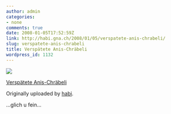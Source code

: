 ```yaml
---
author: admin
categories:
- none
comments: true
date: 2008-01-05T17:52:59Z
link: http://habi.gna.ch/2008/01/05/verspatete-anis-chrabeli/
slug: verspatete-anis-chrabeli
title: Verspätete Anis-Chräbeli
wordpress_id: 1132
---
```


[![](http://farm3.static.flickr.com/2220/2168640881_88f60c3636_m.jpg)](http://www.flickr.com/photos/habi/2168640881/)
   

 
  [Verspätete Anis-Chräbeli](http://www.flickr.com/photos/habi/2168640881/)
    

  Originally uploaded by [habi](http://www.flickr.com/people/habi/).
 



...glich u fein...
  


